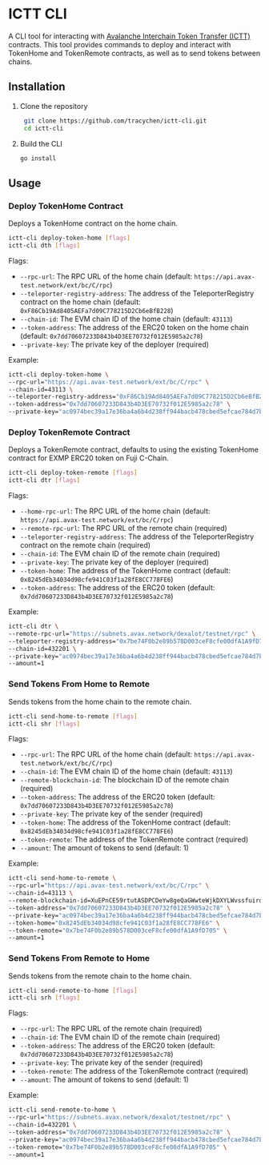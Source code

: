 # ICTT CLI

A CLI tool for interacting with [Avalanche Interchain Token Transfer (ICTT)](https://github.com/ava-labs/avalanche-interchain-token-transfer) contracts. This tool provides commands to deploy and interact with TokenHome and TokenRemote contracts, as well as to send tokens between chains.

## Installation

1. Clone the repository

   ```bash
    git clone https://github.com/tracychen/ictt-cli.git
    cd ictt-cli

   ```

2. Build the CLI

   ```bash
   go install
   ```

## Usage

### Deploy TokenHome Contract

Deploys a TokenHome contract on the home chain.

```bash
ictt-cli deploy-token-home [flags]
ictt-cli dth [flags]

```

Flags:

- `--rpc-url`: The RPC URL of the home chain (default: `https://api.avax-test.network/ext/bc/C/rpc`)
- `--teleporter-registry-address`: The address of the TeleporterRegistry contract on the home chain (default: `0xF86Cb19Ad8405AEFa7d09C778215D2Cb6eBfB228`)
- `--chain-id`: The EVM chain ID of the home chain (default: `43113`)
- `--token-address`: The address of the ERC20 token on the home chain (default: `0x7dd70607233D843b4D3EE70732f012E5985a2c78`)
- `--private-key`: The private key of the deployer (required)

Example:

```bash
ictt-cli deploy-token-home \
--rpc-url="https://api.avax-test.network/ext/bc/C/rpc" \
--chain-id=43113 \
--teleporter-registry-address="0xF86Cb19Ad8405AEFa7d09C778215D2Cb6eBfB228" \
--token-address="0x7dd70607233D843b4D3EE70732f012E5985a2c78" \
--private-key="ac0974bec39a17e36ba4a6b4d238ff944bacb478cbed5efcae784d7bf4f2ff80"

```

### Deploy TokenRemote Contract

Deploys a TokenRemote contract, defaults to using the existing TokenHome contract for EXMP ERC20 token on Fuji C-Chain.

```bash
ictt-cli deploy-token-remote [flags]
ictt-cli dtr [flags]
```

Flags:

- `--home-rpc-url`: The RPC URL of the home chain (default: `https://api.avax-test.network/ext/bc/C/rpc`)
- `--remote-rpc-url`: The RPC URL of the remote chain (required)
- `--teleporter-registry-address`: The address of the TeleporterRegistry contract on the remote chain (required)
- `--chain-id`: The EVM chain ID of the remote chain (required)
- `--private-key`: The private key of the deployer (required)
- `--token-home`: The address of the TokenHome contract (default: `0x8245dEb34034d98cfe941C03f1a28fE8CC778FE6`)
- `--token-address`: The address of the ERC20 token (default: `0x7dd70607233D843b4D3EE70732f012E5985a2c78`)

Example:

```bash
ictt-cli dtr \
--remote-rpc-url="https://subnets.avax.network/dexalot/testnet/rpc" \
--teleporter-registry-address="0x7be74F0b2e89b578D003ceF8cfe00dfA1A9fD705" \
--chain-id=432201 \
--private-key="ac0974bec39a17e36ba4a6b4d238ff944bacb478cbed5efcae784d7bf4f2ff80" \
--amount=1
```

### Send Tokens From Home to Remote

Sends tokens from the home chain to the remote chain.

```bash
ictt-cli send-home-to-remote [flags]
ictt-cli shr [flags]
```

Flags:

- `--rpc-url`: The RPC URL of the home chain (default: `https://api.avax-test.network/ext/bc/C/rpc`)
- `--chain-id`: The EVM chain ID of the home chain (default: `43113`)
- `--remote-blockchain-id`: The blockchain ID of the remote chain (required)
- `--token-address`: The address of the ERC20 token (default: `0x7dd70607233D843b4D3EE70732f012E5985a2c78`)
- `--private-key`: The private key of the sender (required)
- `--token-home`: The address of the TokenHome contract (default: `0x8245dEb34034d98cfe941C03f1a28fE8CC778FE6`)
- `--token-remote`: The address of the TokenRemote contract (required)
- `--amount`: The amount of tokens to send (default: 1)

Example:

```bash
ictt-cli send-home-to-remote \
--rpc-url="https://api.avax-test.network/ext/bc/C/rpc" \
--chain-id=43113 \
--remote-blockchain-id=XuEPnCE59rtutASDPCDeYw8geQaGWwteWjkDXYLWvssfuirde \
--token-address="0x7dd70607233D843b4D3EE70732f012E5985a2c78" \
--private-key="ac0974bec39a17e36ba4a6b4d238ff944bacb478cbed5efcae784d7bf4f2ff80" \
--token-home="0x8245dEb34034d98cfe941C03f1a28fE8CC778FE6" \
--token-remote="0x7be74F0b2e89b578D003ceF8cfe00dfA1A9fD705" \
--amount=1
```

### Send Tokens From Remote to Home

Sends tokens from the remote chain to the home chain.

```bash
ictt-cli send-remote-to-home [flags]
ictt-cli srh [flags]
```

Flags:

- `--rpc-url`: The RPC URL of the remote chain (required)
- `--chain-id`: The EVM chain ID of the remote chain (required)
- `--token-address`: The address of the ERC20 token (default: `0x7dd70607233D843b4D3EE70732f012E5985a2c78`)
- `--private-key`: The private key of the sender (required)
- `--token-remote`: The address of the TokenRemote contract (required)
- `--amount`: The amount of tokens to send (default: 1)

Example:

```bash
ictt-cli send-remote-to-home \
--rpc-url="https://subnets.avax.network/dexalot/testnet/rpc" \
--chain-id=432201 \
--token-address="0x7dd70607233D843b4D3EE70732f012E5985a2c78" \
--private-key="ac0974bec39a17e36ba4a6b4d238ff944bacb478cbed5efcae784d7bf4f2ff80" \
--token-remote="0x7be74F0b2e89b578D003ceF8cfe00dfA1A9fD705" \
--amount=1
```
